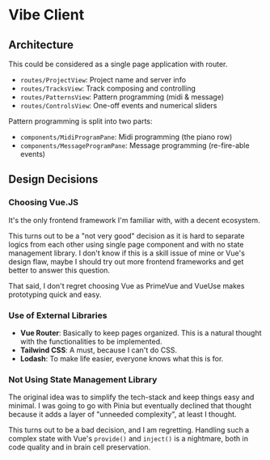 # Vibe Client

## Architecture

This could be considered as a single page application with router.

- `routes/ProjectView`: Project name and server info
- `routes/TracksView`: Track composing and controlling
- `routes/PatternsView`: Pattern programming (midi & message)
- `routes/ControlsView`: One-off events and numerical sliders

Pattern programming is split into two parts:

- `components/MidiProgramPane`: Midi programming (the piano row)
- `components/MessageProgramPane`: Message programming (re-fire-able events)

## Design Decisions

### Choosing Vue.JS

It's the only frontend framework I'm familiar with, with a decent ecosystem.

This turns out to be a "not very good" decision as it is hard to separate logics
from each other using single page component and with no state management library.
I don't know if this is a skill issue of mine or Vue's design flaw, maybe I should
try out more frontend frameworks and get better to answer this question.

That said, I don't regret choosing Vue as PrimeVue and VueUse makes prototyping
quick and easy.

### Use of External Libraries

- **Vue Router**: Basically to keep pages organized. This is a natural thought with
  the functionalities to be implemented.
- **Tailwind CSS**: A must, because I can't do CSS.
- **Lodash**: To make life easier, everyone knows what this is for.

### Not Using State Management Library

The original idea was to simplify the tech-stack and keep things easy and
minimal. I was going to go with Pinia but eventually declined that thought
because it adds a layer of "unneeded complexity", at least I thought.

This turns out to be a bad decision, and I am regretting. Handling such a
complex state with Vue's `provide()` and `inject()` is a nightmare, both
in code quality and in brain cell preservation.

